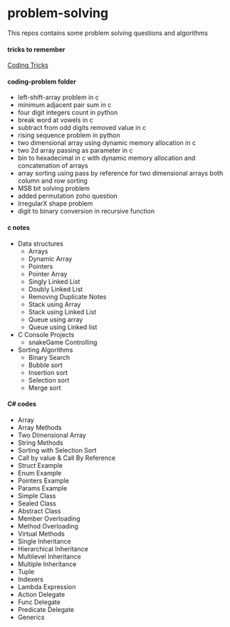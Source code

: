 # problem-solving
This repos contains some problem solving questions and algorithms

#### tricks to remember


[Coding Tricks](https://github.com/sakthivelan21/problem-solving/blob/main/coding-tricks.md)

#### coding-problem folder

+ left-shift-array problem in c  
+ minimum adjacent pair sum in c  
+ four digit integers count in python  
+ break word at vowels in c  
+ subtract from odd digits removed value in c  
+ rising sequence problem in python  
+ two dimensional array using dynamic memory allocation in c  
+ two 2d array passing as parameter in c  
+ bin to hexadecimal in c with dynamic memory allocation and concatenation of arrays  
+ array sorting using pass by reference for two dimensional arrays both column and row sorting  
+ MSB bit solving problem  
+ added permutation zoho question   
+ IrregularX shape problem  
+ digit to binary conversion in recursive function  


#### c notes
+ Data structures  
	+ Arrays
	+ Dynamic Array
	+ Pointers
	+ Pointer Array
	+ Singly Linked List
	+ Doubly Linked List
	+ Removing Duplicate Notes
	+ Stack using Array
	+ Stack using Linked List
	+ Queue using array
	+ Queue using Linked list
+ C Console Projects
	+ snakeGame Controlling
+ Sorting Algorithms
	+ Binary Search
	+ Bubble sort
	+ Insertion sort
	+ Selection sort
	+ Merge sort

#### C# codes
+ Array
+ Array Methods
+ Two Dimensional Array
+ String Methods
+ Sorting with Selection Sort
+ Call by value & Call By Reference
+ Struct Example
+ Enum Example
+ Pointers Example
+ Params Example
+ Simple Class
+ Sealed Class
+ Abstract Class
+ Member Overloading
+ Method Overloading
+ Virtual Methods
+ Single Inheritance
+ Hierarchical Inheritance
+ Multilevel Inheritance
+ Multiple Inheritance
+ Tuple
+ Indexers
+ Lambda Expression
+ Action Delegate
+ Func Delegate
+ Predicate Delegate
+ Generics

